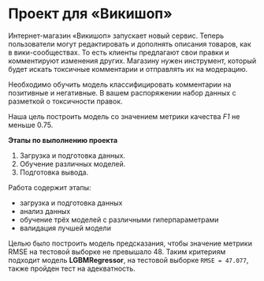 # Проект для «Викишоп»

Интернет-магазин «Викишоп» запускает новый сервис. Теперь пользователи могут редактировать и дополнять описания товаров, как в вики-сообществах. То есть клиенты предлагают свои правки и комментируют изменения других. Магазину нужен инструмент, который будет искать токсичные комментарии и отправлять их на модерацию. 

Необходимо обучить модель классифицировать комментарии на позитивные и негативные. В вашем распоряжении набор данных с разметкой о токсичности правок.

Наша цель построить модель со значением метрики качества *F1* не меньше 0.75. 

**Этапы по выполнению проекта**

1. Загрузка и подготовка данных.
2. Обучение различных моделей. 
3. Подготовка вывода.

 

Работа содержит этапы:
* загрузка и подготовка данных
* анализ данных
* обучение трёх моделей с различными гиперпараметрами
* валидация лучшей модели

Целью было построить модель предсказания, чтобы значение метрики RMSE на тестовой выборке не превышало 48.
Таким критериям подходит модель **LGBMRegressor**, на тестовой выборке `RMSE = 47.077`, также пройден тест на адекватность.
